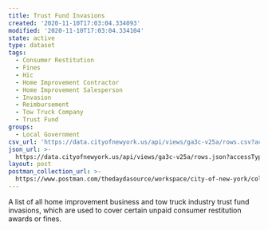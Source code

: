 ```yaml
---
title: Trust Fund Invasions
created: '2020-11-10T17:03:04.334093'
modified: '2020-11-10T17:03:04.334104'
state: active
type: dataset
tags:
  - Consumer Restitution
  - Fines
  - Hic
  - Home Improvement Contractor
  - Home Improvement Salesperson
  - Invasion
  - Reimbursement
  - Tow Truck Company
  - Trust Fund
groups:
  - Local Government
csv_url: 'https://data.cityofnewyork.us/api/views/ga3c-v25a/rows.csv?accessType=DOWNLOAD'
json_url: >-
  https://data.cityofnewyork.us/api/views/ga3c-v25a/rows.json?accessType=DOWNLOAD
layout: post
postman_collection_url: >-
  https://www.postman.com/thedaydasource/workspace/city-of-new-york/collection/15909983-0c419a7a-8199-4dfb-a81c-b9c00c1aac0a
---
```

A list of all home improvement business and tow truck industry trust fund invasions, which are used to cover certain unpaid consumer restitution awards  or fines.

